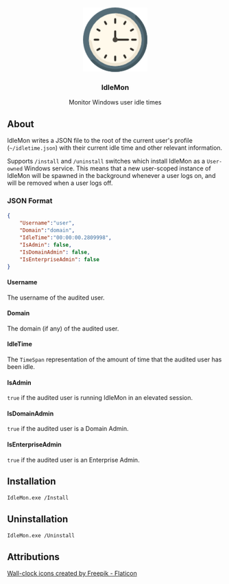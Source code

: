 <br />
<div align="center">
    <img src="res/wall-clock.png" alt="Logo" width="150" height="150">
    <h3 align="center">IdleMon</h3>
    <p align="center">
      Monitor Windows user idle times
    </p>
</div>

## About

IdleMon writes a JSON file to the root of the current user's profile (`~/idletime.json`) with their current idle time and other relevant information.

Supports `/install` and `/uninstall` switches which install IdleMon as a `User-owned` Windows service. This means that a new user-scoped instance of IdleMon will be spawned in the background whenever a user logs on, and will be removed when a user logs off.

### JSON Format

```json
{
    "Username":"user",
    "Domain":"domain",
    "IdleTime":"00:00:00.2809998",
    "IsAdmin": false,
    "IsDomainAdmin": false,
    "IsEnterpriseAdmin": false
}
```
#### Username
The username of the audited user.

#### Domain
The domain (if any) of the audited user.

#### IdleTime
The `TimeSpan` representation of the amount of time that the audited user has been idle.

#### IsAdmin
`true` if the audited user is running IdleMon in an elevated session.

#### IsDomainAdmin
`true` if the audited user is a Domain Admin.

#### IsEnterpriseAdmin
`true` if the audited user is an Enterprise Admin.

## Installation

```shell
IdleMon.exe /Install
```

## Uninstallation

```shell
IdleMon.exe /Uninstall
```

## Attributions
<a href="https://www.flaticon.com/free-icons/wall-clock" title="wall-clock icons">Wall-clock icons created by Freepik - Flaticon</a>